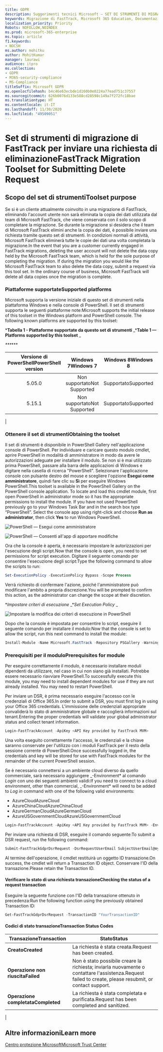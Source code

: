 ```yaml
---
title: GDPR
description: Suggerimenti tecnici Microsoft — SET DI STRUMENTI DI MIGRAZIONE DI FASTTRACK PER INVIARE LE RICHIESTE DI ELIMINAZIONE
keywords: Migrazione di FastTrack, Microsoft 365 Education, Documentazione Microsoft 365, GDPR
localization_priority: Priority
Robots: NOFOLLOW,NOINDEX
ms.prod: microsoft-365-enterprise
ms.topic: article
f1.keywords:
- NOCSH
ms.author: mohitku
author: MohitKumar
manager: laurawi
audience: itpro
ms.collection:
- GDPR
- M365-security-compliance
- MS-Compliance
titleSuffix: Microsoft GDPR
ms.openlocfilehash: b4c46e63ecbde1d160b0e0224a77ead751c37557
ms.sourcegitcommit: 626b0076d133e588cd28598c149a7f272fc18bae
ms.translationtype: HT
ms.contentlocale: it-IT
ms.lasthandoff: 11/30/2020
ms.locfileid: "49509051"
---
```

# <a name="fasttrack-migration-toolset-for-submitting-delete-request"></a><span data-ttu-id="c42a2-104">Set di strumenti di migrazione di FastTrack per inviare una richiesta di eliminazione</span><span class="sxs-lookup"><span data-stu-id="c42a2-104">FastTrack Migration Toolset for Submitting Delete Request</span></span>

## <a name="toolset-purpose"></a><span data-ttu-id="c42a2-105">Scopo del set di strumenti</span><span class="sxs-lookup"><span data-stu-id="c42a2-105">Toolset purpose</span></span>

<span data-ttu-id="c42a2-p101">Se si è un cliente attualmente coinvolto in una migrazione di FastTrack, eliminando l'account utente non sarà eliminata la copia dei dati utilizzata dal team di Microsoft FastTrack, che viene conservata con il solo scopo di completare la migrazione. Se durante la migrazione si desidera che il team di Microsoft FastTrack elimini anche la copia dei dati, è possibile inviare una richiesta tramite questo set di strumenti. In condizioni normali di attività, Microsoft FastTrack eliminerà tutte le copie dei dati una volta completata la migrazione.</span><span class="sxs-lookup"><span data-stu-id="c42a2-p101">In the event that you are a customer currently engaged in FastTrack migrations, deleting the user account will not delete the data copy held by the Microsoft FastTrack team, which is held for the sole purpose of completing the migration. If during the migration you would like the Microsoft FastTrack team to also delete the data copy, submit a request via this tool set. In the ordinary course of business, Microsoft FastTrack will delete all data copies once the migration is complete.</span></span>

### <a name="supported-platforms"></a><span data-ttu-id="c42a2-109">Piattaforme supportate</span><span class="sxs-lookup"><span data-stu-id="c42a2-109">Supported platforms</span></span>

<span data-ttu-id="c42a2-p102">Microsoft supporta la versione iniziale di questo set di strumenti nella piattaforma Windows e nella console di PowerShell. Il set di strumenti supporta le seguenti piattaforme note:</span><span class="sxs-lookup"><span data-stu-id="c42a2-p102">Microsoft supports the initial release of this  toolset in the Windows platform and PowerShell console. The following known platforms are supported by this toolset:</span></span>

<span data-ttu-id="c42a2-112">\***Tabella 1 - Piattaforme supportate da questo set di strumenti** _</span><span class="sxs-lookup"><span data-stu-id="c42a2-112">\***Table 1 — Platforms supported by this toolset** _</span></span>

<span data-ttu-id="c42a2-113">_\*\*\*</span><span class="sxs-lookup"><span data-stu-id="c42a2-113">_\*\*\*</span></span>

|<span data-ttu-id="c42a2-114">Versione di PowerShell</span><span class="sxs-lookup"><span data-stu-id="c42a2-114">PowerShell version</span></span>|<span data-ttu-id="c42a2-115">Windows 7</span><span class="sxs-lookup"><span data-stu-id="c42a2-115">Windows 7</span></span>|<span data-ttu-id="c42a2-116">Windows 8</span><span class="sxs-lookup"><span data-stu-id="c42a2-116">Windows 8</span></span>|<span data-ttu-id="c42a2-117">Windows 10</span><span class="sxs-lookup"><span data-stu-id="c42a2-117">Windows 10</span></span>|<span data-ttu-id="c42a2-118">Windows Server 2012</span><span class="sxs-lookup"><span data-stu-id="c42a2-118">Windows Server 2012</span></span>|<span data-ttu-id="c42a2-119">Windows Server 2016</span><span class="sxs-lookup"><span data-stu-id="c42a2-119">Windows Server 2016</span></span>|
|:---:|:---:|:---:|:---:|:---:|:---:|
|<span data-ttu-id="c42a2-120">5.0</span><span class="sxs-lookup"><span data-stu-id="c42a2-120">5.0</span></span>|<span data-ttu-id="c42a2-121">Non supportato</span><span class="sxs-lookup"><span data-stu-id="c42a2-121">Not Supported</span></span>|<span data-ttu-id="c42a2-122">Supportato</span><span class="sxs-lookup"><span data-stu-id="c42a2-122">Supported</span></span>|<span data-ttu-id="c42a2-123">Supportato</span><span class="sxs-lookup"><span data-stu-id="c42a2-123">Supported</span></span>|<span data-ttu-id="c42a2-124">Supportato</span><span class="sxs-lookup"><span data-stu-id="c42a2-124">Supported</span></span>|<span data-ttu-id="c42a2-125">Supportato</span><span class="sxs-lookup"><span data-stu-id="c42a2-125">Supported</span></span>|
|<span data-ttu-id="c42a2-126">5.1</span><span class="sxs-lookup"><span data-stu-id="c42a2-126">5.1</span></span>|<span data-ttu-id="c42a2-127">Non supportato</span><span class="sxs-lookup"><span data-stu-id="c42a2-127">Not Supported</span></span>|<span data-ttu-id="c42a2-128">Supportato</span><span class="sxs-lookup"><span data-stu-id="c42a2-128">Supported</span></span>|<span data-ttu-id="c42a2-129">Supportato</span><span class="sxs-lookup"><span data-stu-id="c42a2-129">Supported</span></span>|<span data-ttu-id="c42a2-130">Supportato</span><span class="sxs-lookup"><span data-stu-id="c42a2-130">Supported</span></span>|<span data-ttu-id="c42a2-131">Supportato</span><span class="sxs-lookup"><span data-stu-id="c42a2-131">Supported</span></span>|
|

### <a name="obtaining-the-toolset"></a><span data-ttu-id="c42a2-132">Ottenere il set di strumenti</span><span class="sxs-lookup"><span data-stu-id="c42a2-132">Obtaining the toolset</span></span>

<span data-ttu-id="c42a2-p103">Il set di strumenti è disponibile in PowerShell Gallery nell'applicazione console di PowerShell. Per individuare e caricare questo modulo cmdlet, aprire PowerShell in modalità di amministratore in modo da avere le autorizzazioni adeguate per installare il modulo. Se non si è mai utilizzato prima PowerShell, passare alla barra delle applicazioni di Windows e digitare nella casella di ricerca "PowerShell". Selezionare l'applicazione console con pulsante destro del mouse e scegliere l'opzione **Esegui come amministratore**, quindi fare clic su **Sì** per eseguire Windows PowerShell.</span><span class="sxs-lookup"><span data-stu-id="c42a2-p103">This toolset is available in the PowerShell Gallery on the PowerShell console application.  To locate and load this cmdlet module, first open PowerShell in administrator mode so it has the appropriate permissions to install the module. If you have not used PowerShell previously go to your Windows Task Bar and in the search box type “PowerShell”. Select the console app using right-click and choose **Run as administrator**, then click **Yes** to run Windows PowerShell.</span></span>

![PowerShell — Esegui come amministratore](../media/fasttrack-powershell_image.png)

![PowerShell — Consenti all'app di apportare modifiche](../media/fasttrack-run-powershell_image.png)

<span data-ttu-id="c42a2-139">Ora che la console è aperta, è necessario impostare le autorizzazioni per l'esecuzione degli script.</span><span class="sxs-lookup"><span data-stu-id="c42a2-139">Now that the console is open, you need to set permissions for script execution.</span></span> <span data-ttu-id="c42a2-140">Digitare il seguente comando per consentire l'esecuzione degli script:</span><span class="sxs-lookup"><span data-stu-id="c42a2-140">Type the following command to allow the scripts to run:</span></span>

```powershell
Set-ExecutionPolicy -ExecutionPolicy Bypass -Scope Process
```

<span data-ttu-id="c42a2-141">Verrà richiesto di confermare l'azione, poiché l'amministratore può modificare l'ambito a propria discrezione.</span><span class="sxs-lookup"><span data-stu-id="c42a2-141">You will be prompted to confirm this action, as the administrator can change the scope at their discretion.</span></span>

<span data-ttu-id="c42a2-142">\**_Impostare criteri di esecuzione_* _</span><span class="sxs-lookup"><span data-stu-id="c42a2-142">\**_Set Execution Policy_* _</span></span>

![Impostare la modifica dei criteri di esecuzione in PowerShell](../media/powershell-set-execution-policy_image.png)

<span data-ttu-id="c42a2-144">Dopo che la console è impostata per consentire lo script, eseguire il seguente comando per installare il modulo:</span><span class="sxs-lookup"><span data-stu-id="c42a2-144">Now that the console is set to allow the script, run this next command to install the module:</span></span>

```powershell
Install-Module -Name Microsoft.FastTrack -Repository PSGallery -WarningAction SilentlyContinue -Force
```

### <a name="prerequisites-for-module"></a><span data-ttu-id="c42a2-145">Prerequisiti per il modulo</span><span class="sxs-lookup"><span data-stu-id="c42a2-145">Prerequisites for module</span></span>

<span data-ttu-id="c42a2-p105">Per eseguire correttamente il modulo, è necessario installare moduli dipendenti da utilizzare, nel caso in cui non siano già installati. Potrebbe essere necessario riavviare PowerShell.</span><span class="sxs-lookup"><span data-stu-id="c42a2-p105">To successfully execute this module, you may need to install dependent modules for use if they are not already installed. You may need to restart PowerShell.</span></span>

<span data-ttu-id="c42a2-148">Per inviare un DSR, è prima necessario eseguire l'accesso con le credenziali di Office 365.</span><span class="sxs-lookup"><span data-stu-id="c42a2-148">In order to submit a DSR, you must first log in using your Office 365 credentials.</span></span> <span data-ttu-id="c42a2-149">L'immissione delle credenziali appropriate convaliderà lo stato di amministratore globale e raccoglierà informazioni sul tenant.</span><span class="sxs-lookup"><span data-stu-id="c42a2-149">Entering the proper credentials will validate your global administrator status and collect tenant information.</span></span>

```powershell
Login-FastTrackAccount -ApiKey <API Key provided by FastTrack MVM>
```

<span data-ttu-id="c42a2-150">Una volta eseguito correttamente l'accesso, le credenziali e la chiave saranno conservate per l'utilizzo con i moduli FastTrack per il resto della sessione corrente di PowerShell.</span><span class="sxs-lookup"><span data-stu-id="c42a2-150">Once successfully logged in, the credentials and key will be stored for use with FastTrack modules for the remainder of the current PowerShell session.</span></span>

<span data-ttu-id="c42a2-151">Se è necessario connettersi a un ambiente cloud diverso da quello commerciale, sarà necessario aggiungere _-Environment\* al comando *Login* con uno dei seguenti ambienti validi:</span><span class="sxs-lookup"><span data-stu-id="c42a2-151">If you need to connect to a cloud environment, other than commercial, _-Environment\* will need to be added to *Log in* command with one of the following valid environments:</span></span>

- <span data-ttu-id="c42a2-152">AzureCloud</span><span class="sxs-lookup"><span data-stu-id="c42a2-152">AzureCloud</span></span>
- <span data-ttu-id="c42a2-153">AzureChinaCloud</span><span class="sxs-lookup"><span data-stu-id="c42a2-153">AzureChinaCloud</span></span>
- <span data-ttu-id="c42a2-154">AzureGermanCloud</span><span class="sxs-lookup"><span data-stu-id="c42a2-154">AzureGermanCloud</span></span>
- <span data-ttu-id="c42a2-155">AzureUSGovernmentCloud</span><span class="sxs-lookup"><span data-stu-id="c42a2-155">AzureUSGovernmentCloud</span></span>

```powershell
Login-FastTrackAccount -ApiKey <API Key provided by FastTrack MVM> -Environment <cloud environment>
```

<span data-ttu-id="c42a2-156">Per inviare una richiesta di DSR, eseguire il comando seguente:</span><span class="sxs-lookup"><span data-stu-id="c42a2-156">To submit a DSR request, run the following command:</span></span>

```powershell
Submit-FastTrackGdprDsrRequest -DsrRequestUserEmail SubjectUserEmail@mycompany.com
```

<span data-ttu-id="c42a2-157">Al termine dell'operazione, il cmdlet restituirà un oggetto ID transazione.</span><span class="sxs-lookup"><span data-stu-id="c42a2-157">On success, the cmdlet will return a Transaction ID object.</span></span> <span data-ttu-id="c42a2-158">Conservare l'ID della transazione.</span><span class="sxs-lookup"><span data-stu-id="c42a2-158">Please retain the Transaction ID.</span></span>

#### <a name="checking-the-status-of-a-request-transaction"></a><span data-ttu-id="c42a2-159">Verificare lo stato di una richiesta transazione</span><span class="sxs-lookup"><span data-stu-id="c42a2-159">Checking the status of a request transaction</span></span>

<span data-ttu-id="c42a2-160">Eseguire la seguente funzione con l'ID della transazione ottenuto in precedenza:</span><span class="sxs-lookup"><span data-stu-id="c42a2-160">Run the following function using the previously obtained Transaction ID:</span></span>

```powershell
Get-FastTrackGdprDsrRequest -TransactionID "YourTransactionID"
```

#### <a name="transaction-status-codes"></a><span data-ttu-id="c42a2-161">Codici di stato transazione</span><span class="sxs-lookup"><span data-stu-id="c42a2-161">Transaction Status Codes</span></span>

|<span data-ttu-id="c42a2-162">Transazione</span><span class="sxs-lookup"><span data-stu-id="c42a2-162">Transaction</span></span>|<span data-ttu-id="c42a2-163">Stato</span><span class="sxs-lookup"><span data-stu-id="c42a2-163">Status</span></span>|
|---|---|
|<span data-ttu-id="c42a2-164">**Creato**</span><span class="sxs-lookup"><span data-stu-id="c42a2-164">**Created**</span></span>|<span data-ttu-id="c42a2-165">La richiesta è stata creata.</span><span class="sxs-lookup"><span data-stu-id="c42a2-165">Request has been created.</span></span>|
|<span data-ttu-id="c42a2-166">**Operazione non riuscita**</span><span class="sxs-lookup"><span data-stu-id="c42a2-166">**Failed**</span></span>|<span data-ttu-id="c42a2-167">Non è stato possibile creare la richiesta; inviarla nuovamente o contattare l'assistenza.</span><span class="sxs-lookup"><span data-stu-id="c42a2-167">Request failed to create, please resubmit, or contact support.</span></span>|
|<span data-ttu-id="c42a2-168">**Operazione completata**</span><span class="sxs-lookup"><span data-stu-id="c42a2-168">**Completed**</span></span>|<span data-ttu-id="c42a2-169">La richiesta è stata completata e purificata.</span><span class="sxs-lookup"><span data-stu-id="c42a2-169">Request has been completed and sanitized.</span></span>|
|

<!-- original version: **Created**  Request has been created<br/>**Failed** Request failed to create, please resubmit, or contact support<br/>**Completed** Request has been completed and sanitized -->

## <a name="learn-more"></a><span data-ttu-id="c42a2-170">Altre informazioni</span><span class="sxs-lookup"><span data-stu-id="c42a2-170">Learn more</span></span>

[<span data-ttu-id="c42a2-171">Centro protezione Microsoft</span><span class="sxs-lookup"><span data-stu-id="c42a2-171">Microsoft Trust Center</span></span>](https://www.microsoft.com/trust-center/privacy/gdpr-overview)
